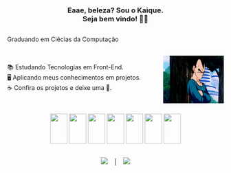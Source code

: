 
### <p align="center">Eaae, beleza? Sou o Kaique.<br> Seja bem vindo! ✌🏻</p>

##

<p> Graduando em Ciêcias da Computação </p>

##
<img align="right" height="111" width="141" src="https://github.com/kiqprado/kiqprado/blob/6d2d8b53adca129e4f035bd36fef3d1ad2ce9a40/giphy.gif"/>
<br>
📚 Estudando Tecnologias em Front-End.<br>
🖥️ Aplicando meus conhecimentos em projetos.<br>
☕ Confira os projetos e deixe uma 🌟.

 
##

<div align="center" style="display: inline_block"><br>
  <img height="70" width="40" src="https://cdn.jsdelivr.net/gh/devicons/devicon/icons/html5/html5-original.svg" />
  <img height="70" width="40" src="https://cdn.jsdelivr.net/gh/devicons/devicon/icons/css3/css3-original.svg" />
  <img height="70" width="40" src="https://cdn.jsdelivr.net/gh/devicons/devicon/icons/figma/figma-original.svg" />
  <img height="70" width="40" src="https://cdn.jsdelivr.net/gh/devicons/devicon/icons/behance/behance-original.svg" />
  <img height="70" width="40" src="https://cdn.jsdelivr.net/gh/devicons/devicon/icons/javascript/javascript-original.svg" />
  <img height="70" width="40" src="https://cdn.jsdelivr.net/gh/devicons/devicon/icons/react/react-original.svg" />
  <img height="70" width="40" src="https://cdn.jsdelivr.net/gh/devicons/devicon/icons/typescript/typescript-original.svg" />
</div>

##

<div align="center">
  <a href="https://www.linkedin.com/in/kaiqueprado/" target="_blank"><img src="https://img.shields.io/badge/LinkedIn-0077B5?style=for-the-badge&logo=linkedin&logoColor=white" target="_blank"></a>
  &nbsp;&nbsp;&nbsp;|&nbsp;&nbsp;&nbsp;
  <a href="https://www.instagram.com/kiqprado/" target="_blank"><img src="https://img.shields.io/badge/Instagram-E4405F?style=for-the-badge&logo=instagram&logoColor=white" target="_blank"></a>
 </div>
